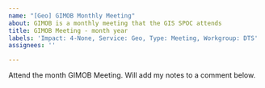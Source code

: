 ```yaml
---
name: "[Geo] GIMOB Monthly Meeting"
about: GIMOB is a monthly meeting that the GIS SPOC attends
title: GIMOB Meeting - month year
labels: 'Impact: 4-None, Service: Geo, Type: Meeting, Workgroup: DTS'
assignees: ''

---
```


Attend the month GIMOB Meeting. Will add my notes to a comment below.
